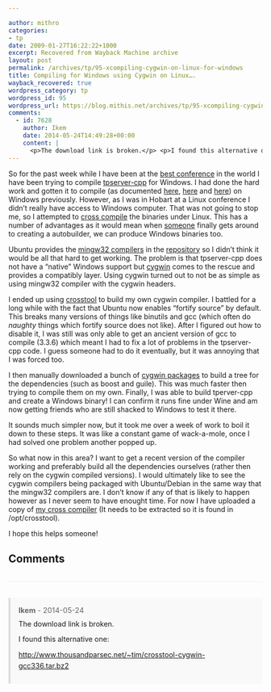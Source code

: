 ```yaml
---

author: mithro
categories:
- tp
date: 2009-01-27T16:22:22+1000
excerpt: Recovered from Wayback Machine archive
layout: post
permalink: /archives/tp/95-xcompiling-cygwin-on-linux-for-windows
title: Compiling for Windows using Cygwin on Linux….
wayback_recovered: true
wordpress_category: tp
wordpress_id: 95
wordpress_url: https://blog.mithis.net/archives/tp/95-xcompiling-cygwin-on-linux-for-windows
comments:
  - id: 7628
    author: Ikem
    date: 2014-05-24T14:49:28+00:00
    content: |
      <p>The download link is broken.</p> <p>I found this alternative one: </p> <p><a href="http://www.thousandparsec.net/~tim/crosstool-cygwin-gcc336.tar.bz2" rel="nofollow">http://www.thousandparsec.net/~tim/crosstool-cygwin-gcc336.tar.bz2</a></p>
---
```


<div >
<p>So for the past week while I have been at the <a href="http://linux.conf.au/">best conference</a> in the world I have been trying to compile <a href="http://git.thousandparsec.net/gitweb/gitweb.cgi?p=tpserver-cpp.git;a=summary">tpserver-cpp</a> for Windows. I had done the hard work and gotten it to compile (as documented <a href="http://blog.mithis.net/archives/tp/10-compiling-tpserver-cpp-under-windows">here</a>, <a href="http://blog.mithis.net/archives/tp/12-compiling-tpserver-cpp-under-windows-part-2">here</a> and <a href="http://blog.mithis.net/archives/tp/13-compiling-tpserver-cpp-under-windows-part-3">here</a>) on Windows previously. However, as I was in Hobart at a Linux conference I didn’t really have access to Windows computer. That was not going to stop me, so I attempted to <a href="http://en.wikipedia.org/wiki/Cross-compiling">cross compile</a> the binaries under Linux. This has a number of advantages as it would mean when <a href="http://jms.id.au/wiki">someone</a> finally gets around to creating a autobuilder, we can produce Windows binaries too.</p>
<p>Ubuntu provides the <a href="http://www.mingw.org/">mingw32 compilers</a> in the <a href="http://packages.ubuntu.com/search?keywords=mingw32&searchon=names&section=all">repository</a> so I didn’t think it would be all that hard to get working. The problem is that tpserver-cpp does not have a “native” Windows support but <a href="http://www.cygwin.com/">cygwin</a> comes to the rescue and provides a compatibly layer. Using cygwin turned out to not be as simple as using mingw32 compiler with the cygwin headers.</p>
<p>I ended up using <a href="http://www.kegel.com/crosstool/">crosstool</a> to build my own cygwin compiler. I battled for a long while with the fact that Ubuntu now enables “fortify source” by default. This breaks many versions of things like binutils and gcc (which often do <i>naughty</i> things which fortify source does not like). After I figured out how to disable it, I was still was only able to get an ancient version of gcc to compile (3.3.6) which meant I had to fix a lot of problems in the tpserver-cpp code. I guess someone had to do it eventually, but it was annoying that I was forced too.</p>
<p>I then manually downloaded a bunch of <a href="http://mirror.aarnet.edu.au/pub/cygwin/release/">cygwin packages</a> to build a tree for the dependencies (such as boost and guile). This was much faster then trying to compile them on my own.  Finally, I was able to build tperver-cpp and create a Windows binary! I can confirm it runs fine under Wine and am now getting friends who are still shacked to Windows to test it there. </p>
<p>It sounds much simpler now, but it took me over a week of work to boil it down to these steps. It was like a constant game of wack-a-mole, once I had solved one problem another popped up.</p>
<p>So what now in this area? I want to get a recent version of the compiler working and preferably build all the dependencies ourselves (rather then rely on the cygwin compiled versions). I would ultimately like to see the cygwin compilers being packaged with Ubuntu/Debian in the same way that the mingw32 compilers are. I don’t know if any of that is likely to happen however as I never seem to have enought time. For now I have uploaded a copy of <a href="http://blog.mithis.net/~tim/crosstool-cygwin-gcc336.tar.bz2">my cross compiler</a> (It needs to be extracted so it is found in /opt/crosstool).</p>
<p>I hope this helps someone!</p>
</div>

## Comments

<div class="comments">
<div class="comment" id="comment-7628">
  <div class="comment-meta">
    <strong>Ikem</strong> -     <time datetime="2014-05-24T14:49:28+00:00">2014-05-24</time>
  </div>
  <div class="comment-content">
    <p>The download link is broken.</p> <p>I found this alternative one: </p> <p><a href="http://www.thousandparsec.net/~tim/crosstool-cygwin-gcc336.tar.bz2" rel="nofollow">http://www.thousandparsec.net/~tim/crosstool-cygwin-gcc336.tar.bz2</a></p>
  </div>
</div>

</div>

<style>
.comments {
  margin-top: 2rem;
  border-top: 1px solid #eee;
  padding-top: 2rem;
}

.comment {
  margin-bottom: 1.5rem;
  padding: 1rem;
  background: #f9f9f9;
  border-left: 4px solid #ddd;
}

.comment-meta {
  font-size: 0.9rem;
  color: #666;
  margin-bottom: 0.5rem;
}

.comment-content {
  line-height: 1.6;
}

.comment-content p {
  margin: 0.5rem 0;
}
</style>
